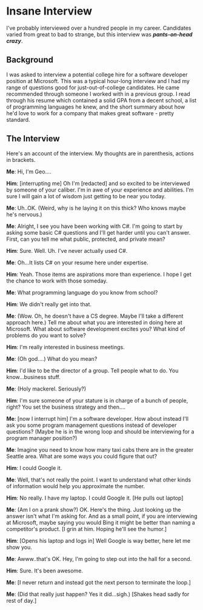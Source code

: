 # Insane Interview

I've probably interviewed over a hundred people in my career.  Candidates varied from great to bad to strange, but this interview was ***pants-on-head crazy***.

## Background

I was asked to interview a potential college hire for a software developer position at Microsoft.  This was a typical hour-long interview and I had my range of questions good for just-out-of-college candidates. He came recommended through someone I worked with in a previous group. I read through his resume which contained a solid GPA from a decent school, a list of programming languages he knew, and the short summary about how he'd love to work for a company that makes great software - pretty standard.

## The Interview

Here's an account of the interview.  My thoughts are in parenthesis, actions in brackets.

**Me**: Hi, I'm Geo....

**Him**: [interrupting me] Oh I'm [redacted] and so excited to be interviewed by someone of your caliber.  I'm in awe of your experience and abilities.  I'm sure I will gain a lot of wisdom just getting to be near you today.

**Me**: Uh..OK. (Weird, why is he laying it on this thick? Who knows maybe he's nervous.)

**Me**: Alright, I see you have been working with C#.  I'm going to start by asking some basic C# questions and I'll get harder until you can't answer.  First, can you tell me what public, protected, and private mean?

**Him**: Sure. Well. Uh. I've never actually used C#.

**Me**: Oh...It lists C# on your resume here under expertise. 

**Him**: Yeah. Those items are aspirations more than experience. I hope I get the chance to work with those someday.

**Me**: What programming language do you know from school?

**Him**: We didn't really get into that.

**Me**: (Wow. Oh, he doesn't have a CS degree.  Maybe I'll take a different approach here.)  Tell me about what you are interested in doing here at Microsoft.  What about software development excites you?  What kind of problems do you want to solve?

**Him**: I'm really interested in business meetings.  

**Me**: (Oh god....) What do you mean?

**Him**: I'd like to be the director of a group.  Tell people what to do.  You know...business stuff.

**Me**: (Holy mackerel. Seriously?)

**Him**: I'm sure someone of your stature is in charge of a bunch of people, right? You set the business strategy and then....

**Me**: [now I interrupt him]  I'm a software developer.  How about instead I'll ask you some program management questions instead of developer questions?  (Maybe he is in the wrong loop and should be interviewing for a program manager position?)

**Me**: Imagine you need to know how many taxi cabs there are in the greater Seattle area.  What are some ways you could figure that out? 

**Him**: I could Google it.

**Me**: Well, that's not really the point.  I want to understand what other kinds of information would help you approximate the number.

**Him**: No really.  I have my laptop.  I could Google it. [He pulls out laptop]

**Me**: (Am I on a prank show?) OK. Here's the thing.  Just looking up the answer isn't what I'm asking for.  And as a small point, if you are interviewing at Microsoft, maybe saying you would Bing it might be better than naming a competitor's product. [I grin at him.  Hoping he'll see the humor.]

**Him**: [Opens his laptop and logs in] Well Google is way better, here let me show you.

**Me**: Awww..that's OK.  Hey, I'm going to step out into the hall for a second.

**Him**: Sure.  It's been awesome.

**Me**: [I never return and instead got the next person to terminate the loop.]

**Me**: (Did that really just happen?  Yes it did...sigh.) [Shakes head sadly for rest of day.]
